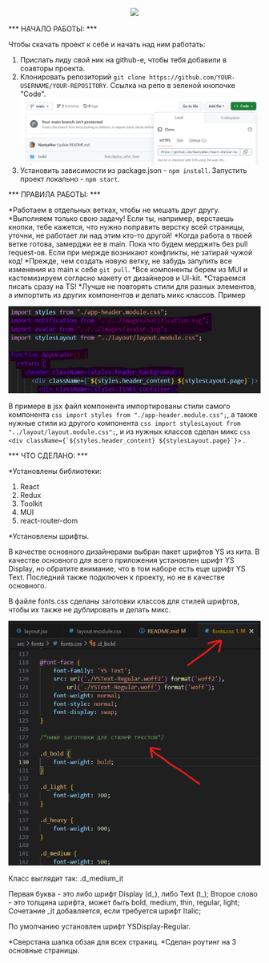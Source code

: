 <p align="center">
  <img src="https://github.com/NastyaNev/career-hackathon-frontend/assets/129982615/127f80c3-121c-4759-964a-f20554723ac2" width="20%" />
</p>

*** НАЧАЛО РАБОТЫ: ***

Чтобы скачать проект к себе и начать над ним работать:

1. Прислать лиду свой ник на github-е, чтобы тебя добавили в соавторы проекта.
2. Клонировать репозиторий `git clone https://github.com/YOUR-USERNAME/YOUR-REPOSITORY`. Ссылка на репо в зеленой кнопочке "Code".
![Alt text](image.png)
3. Установить зависимости из package.json - ```npm install```. Запустить проект локально - ```npm start```.

*** ПРАВИЛА РАБОТЫ: ***

*Работаем в отдельных ветках, чтобы не мешать друг другу.
*Выполняем только свою задачу! Если ты, например, верстаешь кнопки, тебе кажется, что нужно поправить верстку всей страницы, уточни, не работает ли над этим кто-то другой!
*Когда работа в твоей ветке готова, замерджи ее в main. Пока что будем мерджить без pull request-ов. Если при мержде возникают конфликты, не затирай чужой код!
*Прежде, чем создать новую ветку, не забудь запулить все изменения из main к себе ```git pull```.
*Все компоненты берем из MUI и кастомизируем согласно макету от дизайнеров и UI-kit.
*Стараемся писать сразу на TS!
*Лучше не повторять стили для разных элементов, а импортить из других компонентов и делать микс классов. Пример

![Alt text](image-1.png)

В примере в jsx файл компонента импортированы стили самого компонента ```css import styles from "./app-header.module.css";```, а также нужные стили из другого компонента ```css import stylesLayout from "../layout/layout.module.css";```, и из нужных классов сделан микс ```css <div className={`${styles.header_content} ${stylesLayout.page}`}>``` .


*** ЧТО СДЕЛАНО: ***

*Установлены библиотеки:
1. React
2. Redux
3. Toolkit
4. MUI
5. react-router-dom

*Установлены шрифты.

В качестве основного дизайнерами выбран пакет шрифтов YS из кита. В качестве основного для всего приложения установлен шрифт YS Display, но обратите внимание, что в том наборе есть еще шрифт YS Text. Последний также подключен к проекту, но не в качестве основного.

В файле fonts.css сделаны заготовки классов для стилей шрифтов, чтобы их также не дублировать и делать микс.

![Alt text](image-2.png)

Класс выглядит так: .d_medium_it

Первая буква - это либо шрифт Display (d_), либо Text (t_);
Второе слово - это толщина шрифта, может быть bold, medium, thin, regular, light;
Сочетание _it добавляется, если требуется шрифт Italic;

По умолчанию установлен шрифт YSDisplay-Regular.

*Сверстана шапка обзая для всех страниц.
*Сделан роутинг на 3 основные страницы.
